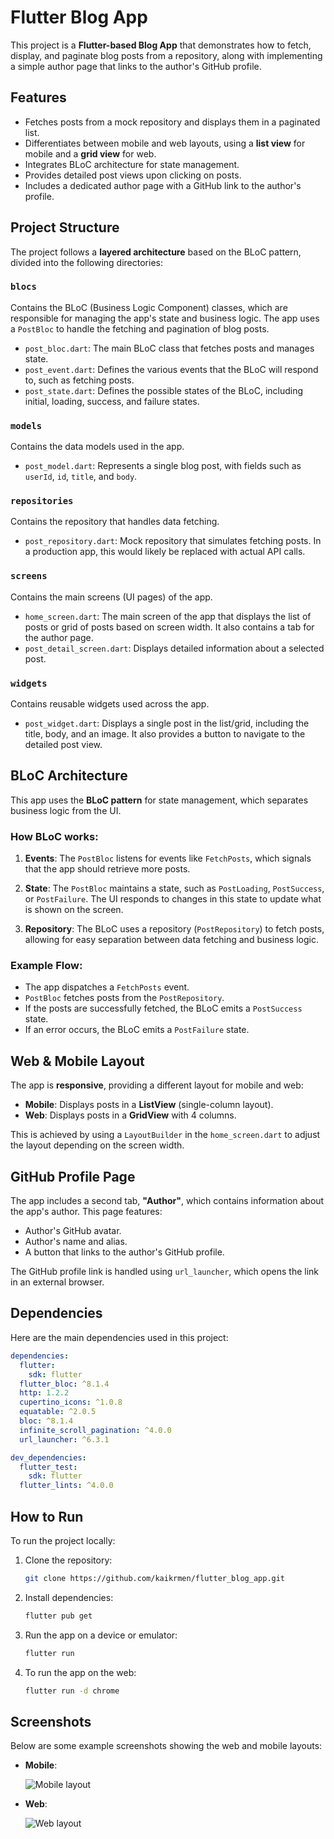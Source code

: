 # Flutter Blog App

This project is a **Flutter-based Blog App** that demonstrates how to fetch, display, and paginate blog posts from a repository, along with implementing a simple author page that links to the author's GitHub profile.

## Features

- Fetches posts from a mock repository and displays them in a paginated list.
- Differentiates between mobile and web layouts, using a **list view** for mobile and a **grid view** for web.
- Integrates BLoC architecture for state management.
- Provides detailed post views upon clicking on posts.
- Includes a dedicated author page with a GitHub link to the author's profile.

## Project Structure

The project follows a **layered architecture** based on the BLoC pattern, divided into the following directories:

### `blocs`
Contains the BLoC (Business Logic Component) classes, which are responsible for managing the app's state and business logic. The app uses a `PostBloc` to handle the fetching and pagination of blog posts.

- `post_bloc.dart`: The main BLoC class that fetches posts and manages state.
- `post_event.dart`: Defines the various events that the BLoC will respond to, such as fetching posts.
- `post_state.dart`: Defines the possible states of the BLoC, including initial, loading, success, and failure states.

### `models`
Contains the data models used in the app.

- `post_model.dart`: Represents a single blog post, with fields such as `userId`, `id`, `title`, and `body`.

### `repositories`
Contains the repository that handles data fetching.

- `post_repository.dart`: Mock repository that simulates fetching posts. In a production app, this would likely be replaced with actual API calls.

### `screens`
Contains the main screens (UI pages) of the app.

- `home_screen.dart`: The main screen of the app that displays the list of posts or grid of posts based on screen width. It also contains a tab for the author page.
- `post_detail_screen.dart`: Displays detailed information about a selected post.

### `widgets`
Contains reusable widgets used across the app.

- `post_widget.dart`: Displays a single post in the list/grid, including the title, body, and an image. It also provides a button to navigate to the detailed post view.

## BLoC Architecture

This app uses the **BLoC pattern** for state management, which separates business logic from the UI. 

### How BLoC works:

1. **Events**: The `PostBloc` listens for events like `FetchPosts`, which signals that the app should retrieve more posts.
   
2. **State**: The `PostBloc` maintains a state, such as `PostLoading`, `PostSuccess`, or `PostFailure`. The UI responds to changes in this state to update what is shown on the screen.

3. **Repository**: The BLoC uses a repository (`PostRepository`) to fetch posts, allowing for easy separation between data fetching and business logic.

### Example Flow:

- The app dispatches a `FetchPosts` event.
- `PostBloc` fetches posts from the `PostRepository`.
- If the posts are successfully fetched, the BLoC emits a `PostSuccess` state.
- If an error occurs, the BLoC emits a `PostFailure` state.
  
## Web & Mobile Layout

The app is **responsive**, providing a different layout for mobile and web:

- **Mobile**: Displays posts in a **ListView** (single-column layout).
- **Web**: Displays posts in a **GridView** with 4 columns.

This is achieved by using a `LayoutBuilder` in the `home_screen.dart` to adjust the layout depending on the screen width.

## GitHub Profile Page

The app includes a second tab, **"Author"**, which contains information about the app's author. This page features:

- Author's GitHub avatar.
- Author's name and alias.
- A button that links to the author's GitHub profile.

The GitHub profile link is handled using `url_launcher`, which opens the link in an external browser.

## Dependencies

Here are the main dependencies used in this project:

```yaml
dependencies:
  flutter:
    sdk: flutter
  flutter_bloc: ^8.1.4
  http: 1.2.2
  cupertino_icons: ^1.0.8
  equatable: ^2.0.5
  bloc: ^8.1.4
  infinite_scroll_pagination: ^4.0.0
  url_launcher: ^6.3.1

dev_dependencies:
  flutter_test:
    sdk: flutter
  flutter_lints: ^4.0.0
```

## How to Run

To run the project locally:

1. Clone the repository:
   ```bash
   git clone https://github.com/kaikrmen/flutter_blog_app.git
   ```

2. Install dependencies:
   ```bash
   flutter pub get
   ```

3. Run the app on a device or emulator:
   ```bash
   flutter run
   ```

4. To run the app on the web:
   ```bash
   flutter run -d chrome
   ```

## Screenshots

Below are some example screenshots showing the web and mobile layouts:

- **Mobile**:
  
  ![Mobile layout](./public//imagemobile.png)

- **Web**:
  
  ![Web layout](./public/imageweb.png)